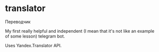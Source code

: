 # translator
Переводчик

My first really helpful and independent (I mean that it's not like an example of some lesson) telegram bot.

Uses Yandex.Translator API.
